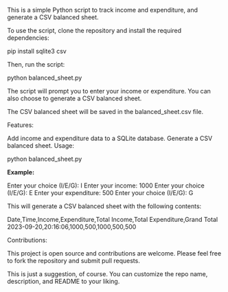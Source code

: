 This is a simple Python script to track income and expenditure, and generate a CSV balanced sheet.

To use the script, clone the repository and install the required dependencies:

pip install sqlite3 csv


Then, run the script:

python balanced_sheet.py

The script will prompt you to enter your income or expenditure. You can also choose to generate a CSV balanced sheet.

The CSV balanced sheet will be saved in the balanced_sheet.csv file.

Features:

Add income and expenditure data to a SQLite database.
Generate a CSV balanced sheet.
Usage:

python balanced_sheet.py


**Example:**

Enter your choice (I/E/G): I
Enter your income: 1000
Enter your choice (I/E/G): E
Enter your expenditure: 500
Enter your choice (I/E/G): G


This will generate a CSV balanced sheet with the following contents:

Date,Time,Income,Expenditure,Total Income,Total Expenditure,Grand Total
2023-09-20,20:16:06,1000,500,1000,500,500

Contributions:

This project is open source and contributions are welcome. Please feel free to fork the repository and submit pull requests.

This is just a suggestion, of course. You can customize the repo name, description, and README to your liking.
